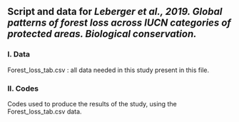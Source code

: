 ## Script and data for *Leberger et al., 2019. Global patterns of forest loss across IUCN categories of protected areas. Biological conservation.*

### I. Data

Forest_loss_tab.csv : all data needed in this study present in this file.

### II. Codes

Codes used to produce the results of the study, using the Forest_loss_tab.csv data.
